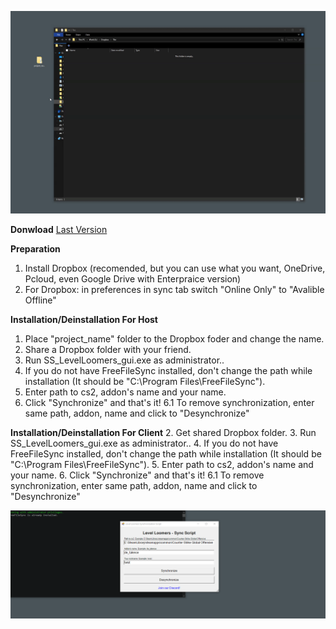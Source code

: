 ![](https://github.com/dertwist/Cs2-Sync-Script/blob/652155268118e55a7e0190265b963266ab71289e/images/dem_01.gif)

**Donwload** [Last Version](https://github.com/dertwist/Cs2-Sync-Script/releases/tag/0.2)

**Preparation**
1. Install Dropbox (recomended, but you can use what you want, OneDrive, Pcloud, even Google Drive with Enterpraice version)
2. For Dropbox: in preferences in sync tab switch "Online Only" to "Avalible Offline"

**Installation/Deinstallation For Host**
1. Place "project_name" folder to the Dropbox foder and change the name.
2. Share a Dropbox folder with your friend.
3. Run SS_LevelLoomers_gui.exe as administrator..
4. If you do not have FreeFileSync installed, don't change the path while installation (It should be "C:\Program Files\FreeFileSync"). 
5. Enter path to cs2, addon's name and your name.
6. Click "Synchronize" and that's it!
6.1 To remove synchronization, enter same path, addon, name and click to "Desynchronize"

**Installation/Deinstallation For Client**
2. Get shared Dropbox folder.
3. Run SS_LevelLoomers_gui.exe as administrator..
4. If you do not have FreeFileSync installed, don't change the path while installation (It should be "C:\Program Files\FreeFileSync"). 
5. Enter path to cs2, addon's name and your name.
6. Click "Synchronize" and that's it!
6.1 To remove synchronization, enter same path, addon, name and click to "Desynchronize"

   
![](https://github.com/dertwist/Cs2-Sync-Script/blob/24d83cf6fe3cd5f4edc678fc23067b974e4bf108/images/img_01.png)
